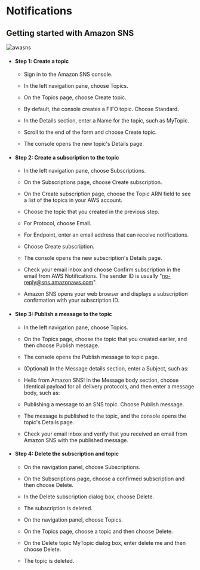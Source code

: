 # Notifications
## Getting started with Amazon SNS

![awasns](https://learningtofly.dev/media/SNS_Flows.png)
* #### Step 1: Create a topic
    - Sign in to the Amazon SNS console.

    - In the left navigation pane, choose Topics.

    - On the Topics page, choose Create topic.

    - By default, the console creates a FIFO topic. Choose Standard.

    - In the Details section, enter a Name for the topic, such as MyTopic.

    - Scroll to the end of the form and choose Create topic.

    - The console opens the new topic's Details page.

* #### Step 2: Create a subscription to the topic
    - In the left navigation pane, choose Subscriptions.

    - On the Subscriptions page, choose Create subscription.

    - On the Create subscription page, choose the Topic ARN field to see a list of the topics in your AWS account.

    - Choose the topic that you created in the previous step.

    - For Protocol, choose Email.

    - For Endpoint, enter an email address that can receive notifications.

    - Choose Create subscription.

    - The console opens the new subscription's Details page.

    - Check your email inbox and choose Confirm subscription in the email from AWS Notifications. The sender ID is usually "no-reply@sns.amazonaws.com".

    - Amazon SNS opens your web browser and displays a subscription confirmation with your subscription ID.

* #### Step 3: Publish a message to the topic
    - In the left navigation pane, choose Topics.

    - On the Topics page, choose the topic that you created earlier, and then choose Publish message.

    - The console opens the Publish message to topic page.

   -  (Optional) In the Message details section, enter a Subject, such as:

    - Hello from Amazon SNS!
    In the Message body section, choose Identical payload for all delivery protocols, and then enter a message body, such as:

    - Publishing a message to an SNS topic.
    Choose Publish message.

    - The message is published to the topic, and the console opens the topic's Details page.

    - Check your email inbox and verify that you received an email from Amazon SNS with the published message.

* #### Step 4: Delete the subscription and topic
     - On the navigation panel, choose Subscriptions.

     - On the Subscriptions page, choose a confirmed subscription and then choose Delete.

     - In the Delete subscription dialog box, choose Delete.

     - The subscription is deleted.

     - On the navigation panel, choose Topics.

     - On the Topics page, choose a topic and then choose Delete.

    -  On the Delete topic MyTopic dialog box, enter delete me and then choose Delete.

     - The topic is deleted.